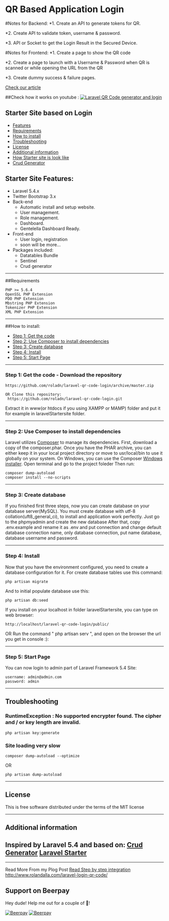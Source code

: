 
# QR Based Application Login
#Notes for Backend:
*1. Create an API to generate tokens for QR.   

*2. Create API to validate token, username & password.    

*3. API or Socket to get the Login Result in the Secured Device.

#Notes for Frontend:
*1. Create a page to show the QR code

*2. Create a page to launch with a Username & Password when QR is scanned or while opening the URL from the QR

*3. Create dummy success & failure pages.

[Check our article ](http://www.rolandalla.com/laravel-login-qr-code/) 

##Check how it works on youtube :
[![Laravel QR Code generator and login](https://img.youtube.com/vi/PZjzAgGticE/0.jpg)](https://www.youtube.com/watch?v=PZjzAgGticE)

## Starter Site based on Login
* [Features](#feature-1)
* [Requirements](#feature-2)
* [How to install](#feature-3)
* [Troubleshooting](#feature5)
* [License](#feature6)
* [Additional information](#feature7)
* [How Starter site is look like](#feature8)
* [Crud Generator](#feature9)

<a name="feature1"></a>
## Starter Site Features:
* Laravel 5.4.x
* Twitter Bootstrap 3.x
* Back-end
	* Automatic install and setup website.
	* User management.
	* Role management.
	* Dashboard.
	* Gentelella Dashboard Ready.
* Front-end
	* User login, registration
	* soon will be more...
* Packages included:
	* Datatables Bundle
	* Sentinel
	* Crud generator

-----
<a name="feature2"></a>
##Requirements

	PHP >= 5.6.4
	OpenSSL PHP Extension
	PDO PHP Extension
	Mbstring PHP Extension
	Tokenizer PHP Extension
	XML PHP Extension

-----
<a name="feature3"></a>
##How to install:
* [Step 1: Get the code](#step1)
* [Step 2: Use Composer to install dependencies](#step2)
* [Step 3: Create database](#step3)
* [Step 4: Install](#step4)
* [Step 5: Start Page](#step5)

-----
<a name="step1"></a>
### Step 1: Get the code - Download the repository
	https://github.com/roladn/laravel-qr-code-login/archive/master.zip
    
    OR Clone this repository:
     https://github.com/roladn/laravel-qr-code-login.git

Extract it in www(or htdocs if you using XAMPP or MAMP) folder and put it for example in laravelStartersite folder.

-----
<a name="step2"></a>
### Step 2: Use Composer to install dependencies

Laravel utilizes [Composer](http://getcomposer.org/) to manage its dependencies. First, download a copy of the composer.phar.
Once you have the PHAR archive, you can either keep it in your local project directory or move to
usr/local/bin to use it globally on your system.
On Windows, you can use the Composer [Windows installer](https://getcomposer.org/Composer-Setup.exe).
Open terminal and go to the project foleder
Then run:

    composer dump-autoload
    composer install --no-scripts

-----
<a name="step3"></a>
### Step 3: Create database

If you finished first three steps, now you can create database on your database server(MySQL). You must create database
with utf-8 collation(uft8_general_ci), to install and application work perfectly.
Just go to the phpmyadmin and create the new database
After that, copy .env.example and rename it as .env and put connection and change default database connection name, only database connection, put name database, database username and password.

-----
<a name="step4"></a>
### Step 4: Install

Now that you have the environment configured, you need to create a database configuration for it. For create database tables use this command:

    php artisan migrate

And to initial populate database use this:

    php artisan db:seed

If you install on your localhost in folder laravelStartersite, you can type on web browser:

	http://localhost/laravel-qr-code-login/public/

OR Run the command " php artisan serv ", and open on the browser the url you get in console :):


-----
<a name="step5"></a>
### Step 5: Start Page

You can now login to admin part of Laravel Framework 5.4  Site:

    username: admin@admin.com
    password: admin


-----
<a name="feature5"></a>
## Troubleshooting

### RuntimeException : No supported encrypter found. The cipher and / or key length are invalid.

    php artisan key:generate

### Site loading very slow

	composer dump-autoload --optimize
OR

    php artisan dump-autoload

-----
<a name="feature6"></a>
## License

This is free software distributed under the terms of the MIT license

-----
<a name="feature7"></a>
## Additional information

Inspired by Laravel 5.4 and based on:
[Crud Generator](https://github.com/roladn/laravelcrud)
[Laravel Starter ](https://github.com/roladn/laravel-sentinel-crud-starter)
----
<a name="feature8"></a>

----


Read More From my Plog Post
[Read Step by step integration ](http://www.rolandalla.com/laravel-login-qr-code/)
http://www.rolandalla.com/laravel-login-qr-code/



## Support on Beerpay
Hey dude! Help me out for a couple of :beers:!

[![Beerpay](https://beerpay.io/roladn/laravel-qr-code-login/badge.svg?style=beer-square)](https://beerpay.io/roladn/laravel-qr-code-login)  [![Beerpay](https://beerpay.io/roladn/laravel-qr-code-login/make-wish.svg?style=flat-square)](https://beerpay.io/roladn/laravel-qr-code-login?focus=wish)
